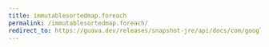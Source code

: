 ```yaml
---
title: immutablesortedmap.foreach
permalink: /immutablesortedmap.foreach/
redirect_to: https://guava.dev/releases/snapshot-jre/api/docs/com/google/common/collect/ImmutableSortedMap.html#forEach-java.util.function.BiConsumer-
---
```

